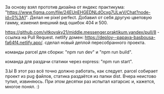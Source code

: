 За основу взял прототив дизайна от яндекс практикума: "https://www.figma.com/file/24EUnEHGEDNLdOcxg7ULwV/Chat?node-id=0%3A1". Делал не pixel perfect. Добавил от себя другую цветовую гамму, изменил внешний вид ошибок 404 и 500.

https://github.com/vitkovsky21/middle.messenger.praktikum.yandex/pull/8 - ссылка на Pull Request. netlify домен: https://deploy--papaya-basbousa-fa64f4.netlify.app/. сделал новый деплой пересобранного проекта.

команды parcel для сборки: "npm run dev" и "npm run build".

команда для раздачи статики через express: "npm run start".

З.Ы В этот раз всё точно должно работать, как следует. parcel собирает проект из pug файлов, статика раздаётся из папки dist. Вчера неистово тупил, извиняюсь. При этом десятки раз испытал катарсис и, кажется, многое понял. :)
